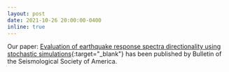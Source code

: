 ```yaml
---
layout: post
date: 2021-10-26 20:00:00-0400
inline: true
---
```


Our paper: [Evaluation of earthquake response spectra directionality using stochastic simulations](https://doi.org/10.1785/0120210101){:target="_blank"} has been published by Bulletin of the Seismological Society of America.
